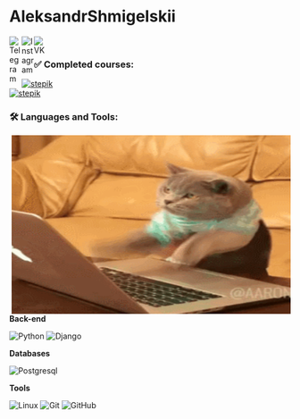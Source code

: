 # AleksandrShmigelskii

<a href="https://t.me/oh_alexandr">
  <img align="left" alt="Telegram" width="22px" src="https://camo.githubusercontent.com/5c1975da7d9ab735ceb71c57b6c7e48ff3e08ca4/68747470733a2f2f6564656e742e6769746875622e696f2f537570657254696e7949636f6e732f696d616765732f7376672f74656c656772616d2e737667">
</a>
<a href="https://www.instagram.com/_alex_shmigelskii_/">
  <img align="left" alt="Instagram" width="22px" src="https://pngicon.ru/file/uploads/instagram-128x128.png">
</a>
<a href="https://vk.com/syn_maminoy_podrug">
  <img align="left" alt="VK" width="22px" src="https://pngicon.ru/file/uploads/vk-128x128.png">
</a>

<br>


### ✅ Сompleted courses:
[![stepik](https://img.shields.io/badge/-"Python":_course_for_Beginners-1E3647?style=for-the-badge&logo=stepik&logoColor=1E90FF)]( https://stepik.org/cert/1180227)
<br>
[![stepik](https://img.shields.io/badge/-"Python":_Advanced_course-1E3647?style=for-the-badge&logo=stepik&logoColor=1E90FF)]( https://stepik.org/cert/1675506)

### 🛠 Languages and Tools:

<img align="right" alt="GIF" src="https://github.com/AlexShmigelskii/AleksandrShmigelskii/blob/main/coding.gif?raw=true" width="500" height="320" />

**Back-end**

![Python](https://img.shields.io/badge/-Python-black?style=for-the-badge&logo=Python)
![Django](https://img.shields.io/badge/-Django-0aad48?style=for-the-badge&logo=Django)


**Databases**

![Postgresql](https://img.shields.io/badge/-Postgresql-%232c3e50?style=for-the-badge&logo=Postgresql)


**Tools**

![Linux](https://img.shields.io/badge/Linux-black?style=for-the-badge&logo=linux)
![Git](https://img.shields.io/badge/-Git-black?style=for-the-badge&logo=git)
![GitHub](https://img.shields.io/badge/-GitHub-181717?style=for-the-badge&logo=github)
